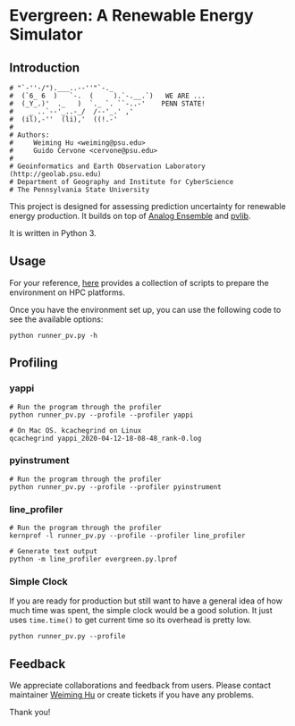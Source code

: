 # Evergreen: A Renewable Energy Simulator

## Introduction

```
# "`-''-/").___..--''"`-._
#  (`6_ 6  )   `-.  (     ).`-.__.`)   WE ARE ...
#  (_Y_.)'  ._   )  `._ `. ``-..-'    PENN STATE!
#    _ ..`--'_..-_/  /--'_.' ,'
#  (il),-''  (li),'  ((!.-'
# 
# Authors: 
#     Weiming Hu <weiming@psu.edu>
#     Guido Cervone <cervone@psu.edu>
#
# Geoinformatics and Earth Observation Laboratory (http://geolab.psu.edu)
# Department of Geography and Institute for CyberScience
# The Pennsylvania State University
```

This project is designed for assessing prediction uncertainty for renewable energy production. It builds on top of [Analog Ensemble](https://weiming-hu.github.io/AnalogsEnsemble/) and [pvlib](https://pvlib-python.readthedocs.io/en/stable/).

It is written in Python 3.

## Usage

For your reference, [here](https://github.com/Weiming-Hu/RenewableSimulator/issues/2) provides a collection of scripts to prepare the environment on HPC platforms.

Once you have the environment set up, you can use the following code to see the available options:

```shell script
python runner_pv.py -h
```

## Profiling

### yappi

```shell script
# Run the program through the profiler
python runner_pv.py --profile --profiler yappi

# On Mac OS. kcachegrind on Linux
qcachegrind yappi_2020-04-12-18-08-48_rank-0.log
```

### pyinstrument

```shell script
# Run the program through the profiler
python runner_pv.py --profile --profiler pyinstrument
```

### line_profiler

```shell script
# Run the program through the profiler
kernprof -l runner_pv.py --profile --profiler line_profiler

# Generate text output
python -m line_profiler evergreen.py.lprof
```

### Simple Clock

If you are ready for production but still want to have a general idea of how much time was spent, the simple clock would be a good solution. It just uses `time.time()` to get current time so its overhead is pretty low.

```shell script
python runner_pv.py --profile
```

## Feedback

We appreciate collaborations and feedback from users. Please contact maintainer [Weiming Hu](http://weiming.ddns.net) or create tickets if you have any problems.

Thank you!


